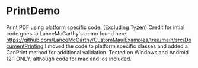 # PrintDemo
Print PDF using platform specific code. (Excluding Tyzen)
Credit for intial code goes to LanceMcCarthy's demo found here: https://github.com/LanceMcCarthy/CustomMauiExamples/tree/main/src/DocumentPrinting
I moved the code to platform specific classes and added a CanPrint method for additional validation. 
Tested on Windows and Android 12.1 ONLY, although code for mac and ios included.
